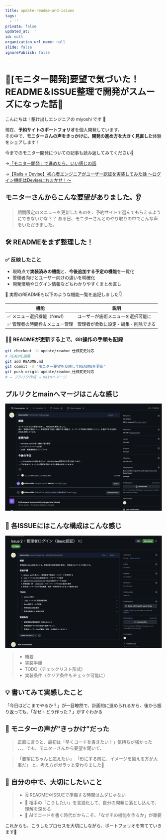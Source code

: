```yaml
---
title: update-readme-and-issues
tags:
  - ''
private: false
updated_at: ''
id: null
organization_url_name: null
slide: false
ignorePublish: false
---
```

# 🔧[モニター開発]要望で気づいた！README＆ISSUE整理で開発がスムーズになった話🚀

こんにちは！駆け出しエンジニアの miyoshi です 🐣

現在、**予約サイトのポートフォリオ**を個人開発しています。  
その中で、**モニターさんの声をきっかけに、開発の進め方を大きく見直した**体験をシェアします！  


今までのモニター開発についての記事も読み返してみてください🙇

→[「モニター開発」で進めたら、いい感じの話](https://qiita.com/takumarider/items/6995a3bfef870a9eece7)

→[【Rails × Devise】初心者エンジニアがユーザー認証を実装してみた話 〜ログイン機能はDeviseにおまかせ！〜](https://qiita.com/takumarider/items/6ab1cc9c2109d7450052)


## モニターさんからこんな要望がありました。👂
>期間限定のメニューを更新したものを、予約サイトで選んでもらえるようにできないかな？？
ある日、モニターさんとのやり取りの中でこんな声をいただきました。


## 🛠️ READMEをまず整理した！

### ✅ 反映したこと
- 現時点で**実装済みの機能**と、**今後追加する予定の機能**を一覧化
- 管理者向けとユーザー向けの違いを明確化
- 開発環境やログイン情報などもわかりやすくまとめ直し

📝 実際のREADMEも以下のような機能一覧を追記しました👇

| 機能                           | 説明                                                       |
|--------------------------------|-----------------------------------------------------------|
| ✅ メニュー選択機能（New!）     | ユーザーが施術メニューを選択可能に                                |
| ✅ 管理者の時間枠＆メニュー管理 | 管理者が柔軟に設定・編集・削除できる                              |


### 🧑‍💻 READMEが更新する上で、Git操作の手順も記録
```bash
git checkout -b update/readme_仕様変更対応
# README編集
git add README.md
git commit -m "モニター要望を反映してREADMEを更新"
git push origin update/readme_仕様変更対応
# → プルリク作成 → mainへマージ
```
## プルリクとmainへマージはこんな感じ
![alt text](<スクリーンショット 2025-06-28 21.45.51.png>)


## 📌 各ISSUEにはこんな構成はこんな感じ
![alt text](<スクリーンショット 2025-06-28 22.43.37.png>)
> - 概要
> - 実装手順
> - TODO（チェックリスト形式）
> - 実装条件（クリア条件もチェック可能に）



## 💡 書いてみて実感したこと
「今日はどこまでやるか？」が一目瞭然で、計画的に進められるから、後から振り返っても、「なぜ・どう作った？」がすぐわかる

## 🧠 モニターの声が"きっかけ"だった
>正直に言うと、最初は「早くコードを書きたい！」気持ちが強かった
、、、でも、モニターさんから要望を聞いて、

>「要望にちゃんと応えたい」
>「形にする前に、イメージを揃える方が大事だ」
と、考え方がガラッと変わりました🌱

## 🚀 自分の中で、大切にしたいこと
> - 🗒️ READMEやISSUEで準備する時間はムダじゃない
> - 📣 相手の「こうしたい」を言語化して、自分の開発に落とし込んで、理解を深める
> - 🤖 AIでコードを書く時代だからこそ、「なぜその機能を作るか」が重要

これからも、こうしたプロセスを大切にしながら、ポートフォリオを育てていきます🌱


